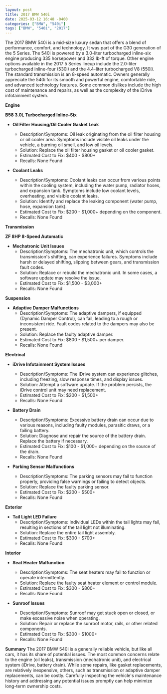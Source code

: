```yaml
---
layout: post
title: 2017 BMW 540i
date: 2025-03-12 16:48 -0400
categories: ["BMW", "540i"]
tags: ["BMW", "540i", "2017"]
---
```

The 2017 BMW 540i is a mid-size luxury sedan that offers a blend of performance, comfort, and technology. It was part of the G30 generation of the 5 Series. The 540i is powered by a 3.0-liter turbocharged inline-six engine producing 335 horsepower and 332 lb-ft of torque. Other engine options available in the 2017 5 Series lineup include the 2.0-liter turbocharged inline-four (530i) and the 4.4-liter turbocharged V8 (550i). The standard transmission is an 8-speed automatic. Owners generally appreciate the 540i for its smooth and powerful engine, comfortable ride, and advanced technology features. Some common dislikes include the high cost of maintenance and repairs, as well as the complexity of the iDrive infotainment system.

**Engine**

**B58 3.0L Turbocharged Inline-Six**

* **Oil Filter Housing/Oil Cooler Gasket Leak**
    * Description/Symptoms: Oil leak originating from the oil filter housing or oil cooler area. Symptoms include visible oil leaks under the vehicle, a burning oil smell, and low oil levels.
    * Solution: Replace the oil filter housing gasket or oil cooler gasket.
    * Estimated Cost to Fix: $400 - $800+
    * Recalls: None Found

* **Coolant Leaks**
    * Description/Symptoms: Coolant leaks can occur from various points within the cooling system, including the water pump, radiator hoses, and expansion tank. Symptoms include low coolant levels, overheating, and visible coolant leaks.
    * Solution: Identify and replace the leaking component (water pump, hose, expansion tank).
    * Estimated Cost to Fix: $200 - $1,000+ depending on the component.
    * Recalls: None Found

**Transmission**

**ZF 8HP 8-Speed Automatic**

* **Mechatronic Unit Issues**
    * Description/Symptoms: The mechatronic unit, which controls the transmission's shifting, can experience failures. Symptoms include harsh or delayed shifting, slipping between gears, and transmission fault codes.
    * Solution: Replace or rebuild the mechatronic unit. In some cases, a software update may resolve the issue.
    * Estimated Cost to Fix: $1,500 - $3,000+
    * Recalls: None Found

**Suspension**

* **Adaptive Damper Malfunctions**
    * Description/Symptoms: The adaptive dampers, if equipped (Dynamic Damper Control), can fail, leading to a rough or inconsistent ride. Fault codes related to the dampers may also be present.
    * Solution: Replace the faulty adaptive damper.
    * Estimated Cost to Fix: $800 - $1,500+ per damper.
    * Recalls: None Found

**Electrical**

* **iDrive Infotainment System Issues**
    * Description/Symptoms: The iDrive system can experience glitches, including freezing, slow response times, and display issues.
    * Solution: Attempt a software update. If the problem persists, the iDrive control unit may need replacement.
    * Estimated Cost to Fix: $200 - $1,500+
    * Recalls: None Found

* **Battery Drain**
    * Description/Symptoms: Excessive battery drain can occur due to various reasons, including faulty modules, parasitic draws, or a failing battery.
    * Solution: Diagnose and repair the source of the battery drain. Replace the battery if necessary.
    * Estimated Cost to Fix: $100 - $1,000+ depending on the source of the drain.
    * Recalls: None Found

* **Parking Sensor Malfunctions**
    * Description/Symptoms: The parking sensors may fail to function properly, providing false warnings or failing to detect objects.
    * Solution: Replace the faulty parking sensor.
    * Estimated Cost to Fix: $200 - $500+
    * Recalls: None Found

**Exterior**

* **Tail Light LED Failure**
    * Description/Symptoms: Individual LEDs within the tail lights may fail, resulting in sections of the tail light not illuminating.
    * Solution: Replace the entire tail light assembly.
    * Estimated Cost to Fix: $300 - $700+
    * Recalls: None Found

**Interior**

* **Seat Heater Malfunction**
    * Description/Symptoms: The seat heaters may fail to function or operate intermittently.
    * Solution: Replace the faulty seat heater element or control module.
    * Estimated Cost to Fix: $300 - $800+
    * Recalls: None Found

* **Sunroof Issues**
    * Description/Symptoms: Sunroof may get stuck open or closed, or make excessive noise when operating.
    * Solution: Repair or replace the sunroof motor, rails, or other related components.
    * Estimated Cost to Fix: $300 - $1000+
    * Recalls: None Found

**Summary**
The 2017 BMW 540i is a generally reliable vehicle, but like all cars, it has its share of potential issues. The most common concerns relate to the engine (oil leaks), transmission (mechatronic unit), and electrical system (iDrive, battery drain). While some repairs, like gasket replacements, are relatively inexpensive, others, such as transmission or adaptive damper replacements, can be costly. Carefully inspecting the vehicle's maintenance history and addressing any potential issues promptly can help minimize long-term ownership costs.


